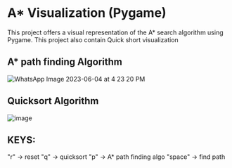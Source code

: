 # A* Visualization (Pygame)
This project offers a visual representation of the A* search algorithm using Pygame. This project also contain Quick short visualization

## A* path finding Algorithm
![WhatsApp Image 2023-06-04 at 4 23 20 PM](https://github.com/manohar135/A-Visualization-Pygame-/assets/83820994/0b9c835e-536c-4a03-86a0-badc6b99023d)

## Quicksort Algorithm
![image](https://github.com/manohar135/A-Visualization-Pygame-/assets/83820994/480bae00-0e6c-48ca-a1ad-cb5a2262e6b0)


## KEYS:
"r" ->  reset
"q" ->  quicksort
"p" ->  A* path finding algo
"space" -> find path
